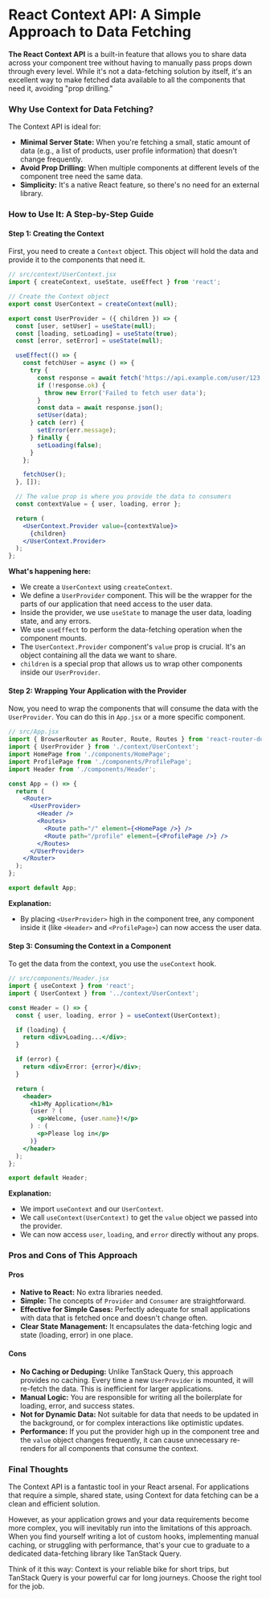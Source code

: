 # React Context API: A Simple Approach to Data Fetching


**The React Context API** is a built-in feature that allows you to share data across your component tree without having to manually pass props down through every level. While it's not a data-fetching solution by itself, it's an excellent way to make fetched data available to all the components that need it, avoiding "prop drilling."

### Why Use Context for Data Fetching?

The Context API is ideal for:

  * **Minimal Server State:** When you're fetching a small, static amount of data (e.g., a list of products, user profile information) that doesn't change frequently.
  * **Avoid Prop Drilling:** When multiple components at different levels of the component tree need the same data.
  * **Simplicity:** It's a native React feature, so there's no need for an external library.

### How to Use It: A Step-by-Step Guide

#### Step 1: Creating the Context

First, you need to create a `Context` object. This object will hold the data and provide it to the components that need it.

```jsx
// src/context/UserContext.jsx
import { createContext, useState, useEffect } from 'react';

// Create the Context object
export const UserContext = createContext(null);

export const UserProvider = ({ children }) => {
  const [user, setUser] = useState(null);
  const [loading, setLoading] = useState(true);
  const [error, setError] = useState(null);

  useEffect(() => {
    const fetchUser = async () => {
      try {
        const response = await fetch('https://api.example.com/user/123');
        if (!response.ok) {
          throw new Error('Failed to fetch user data');
        }
        const data = await response.json();
        setUser(data);
      } catch (err) {
        setError(err.message);
      } finally {
        setLoading(false);
      }
    };

    fetchUser();
  }, []);

  // The value prop is where you provide the data to consumers
  const contextValue = { user, loading, error };

  return (
    <UserContext.Provider value={contextValue}>
      {children}
    </UserContext.Provider>
  );
};
```

**What's happening here:**

  * We create a `UserContext` using `createContext`.
  * We define a `UserProvider` component. This will be the wrapper for the parts of our application that need access to the user data.
  * Inside the provider, we use `useState` to manage the user data, loading state, and any errors.
  * We use `useEffect` to perform the data-fetching operation when the component mounts.
  * The `UserContext.Provider` component's `value` prop is crucial. It's an object containing all the data we want to share.
  * `children` is a special prop that allows us to wrap other components inside our `UserProvider`.

#### Step 2: Wrapping Your Application with the Provider

Now, you need to wrap the components that will consume the data with the `UserProvider`. You can do this in `App.jsx` or a more specific component.

```jsx
// src/App.jsx
import { BrowserRouter as Router, Route, Routes } from 'react-router-dom';
import { UserProvider } from './context/UserContext';
import HomePage from './components/HomePage';
import ProfilePage from './components/ProfilePage';
import Header from './components/Header';

const App = () => {
  return (
    <Router>
      <UserProvider>
        <Header />
        <Routes>
          <Route path="/" element={<HomePage />} />
          <Route path="/profile" element={<ProfilePage />} />
        </Routes>
      </UserProvider>
    </Router>
  );
};

export default App;
```

**Explanation:**

  * By placing `<UserProvider>` high in the component tree, any component inside it (like `<Header>` and `<ProfilePage>`) can now access the user data.

#### Step 3: Consuming the Context in a Component

To get the data from the context, you use the `useContext` hook.

```jsx
// src/components/Header.jsx
import { useContext } from 'react';
import { UserContext } from '../context/UserContext';

const Header = () => {
  const { user, loading, error } = useContext(UserContext);

  if (loading) {
    return <div>Loading...</div>;
  }

  if (error) {
    return <div>Error: {error}</div>;
  }

  return (
    <header>
      <h1>My Application</h1>
      {user ? (
        <p>Welcome, {user.name}!</p>
      ) : (
        <p>Please log in</p>
      )}
    </header>
  );
};

export default Header;
```

**Explanation:**

  * We import `useContext` and our `UserContext`.
  * We call `useContext(UserContext)` to get the `value` object we passed into the provider.
  * We can now access `user`, `loading`, and `error` directly without any props.

### Pros and Cons of This Approach

#### Pros

  * **Native to React:** No extra libraries needed.
  * **Simple:** The concepts of `Provider` and `Consumer` are straightforward.
  * **Effective for Simple Cases:** Perfectly adequate for small applications with data that is fetched once and doesn't change often.
  * **Clear State Management:** It encapsulates the data-fetching logic and state (loading, error) in one place.

#### Cons

  * **No Caching or Deduping:** Unlike TanStack Query, this approach provides no caching. Every time a new `UserProvider` is mounted, it will re-fetch the data. This is inefficient for larger applications.
  * **Manual Logic:** You are responsible for writing all the boilerplate for loading, error, and success states.
  * **Not for Dynamic Data:** Not suitable for data that needs to be updated in the background, or for complex interactions like optimistic updates.
  * **Performance:** If you put the provider high up in the component tree and the `value` object changes frequently, it can cause unnecessary re-renders for all components that consume the context.

### Final Thoughts

The Context API is a fantastic tool in your React arsenal. For applications that require a simple, shared state, using Context for data fetching can be a clean and efficient solution.

However, as your application grows and your data requirements become more complex, you will inevitably run into the limitations of this approach. When you find yourself writing a lot of custom hooks, implementing manual caching, or struggling with performance, that's your cue to graduate to a dedicated data-fetching library like TanStack Query.

Think of it this way: Context is your reliable bike for short trips, but TanStack Query is your powerful car for long journeys. Choose the right tool for the job.